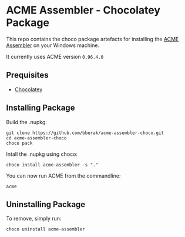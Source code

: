 # ACME Assembler - Chocolatey Package

This repo contains the choco package artefacts for installing the [ACME Assembler](https://sourceforge.net/projects/acme-crossass/) on your Windows machine.

It currently uses ACME version `0.96.4.0`

## Prequisites

- [Chocolatey](https://chocolatey.org/)

## Installing Package

Build the .nupkg:

```
git clone https://github.com/bberak/acme-assembler-choco.git
cd acme-assembler-choco
choco pack
```

Intall the .nupkg using choco:

```
choco install acme-assembler -s "."
```

You can now run ACME from the commandline:

```
acme
```

## Uninstalling Package

To remove, simply run:

```
choco uninstall acme-assembler
```